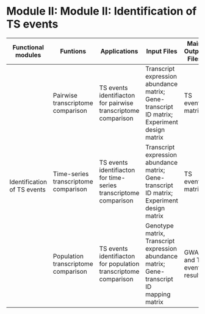 # **Module II: Module II: Identification of TS events**

<table class="fl-table">
    <thead>
    <tr>
        <th width="15%">Functional modules</th>
        <th width="15%">Funtions</th>
        <th width="20%">Applications</th>
        <th width="20%">Input Files</th>
        <th width="15%">Main Output Files</th>
  <th width="15%">Programs</th>
    </tr>
    </thead>
    <tbody>
    <tr>
        <td rowspan="4">Identification of TS events</td>
    </tr>
    <tr>
        <td>Pairwise transcriptome comparison</td>
        <td>TS events identifiacton for pairwise transcriptome comparison</td>
        <td>Transcript expression abundance matrix; Gene-transcript ID matrix; Experiment design matrix</td>
        <td>TS events matrix</td>
  <td><a href="https://github.com/comprna/SUPPA">supppa2</a></td>
    </tr>
    <tr>
        <td>Time-series transcriptome comparison</td>
        <td>TS events identifiacton for time-series transcriptome comparison</td>
        <td>Transcript expression abundance matrix; Gene-transcript ID matrix; Experiment design matrix</td>
        <td>TS events matrix</td>	
  <td><a href="https://github.com/wyguo/TSIS">TSIS</a></td>
    </tr>
  <tr>
        <td>Population transcriptome comparison</td>
        <td>TS events identifiacton for population transcriptome comparison</td>
        <td>Genotype matrix, Transcript expression abundance matrix; Gene-transcript ID mapping matrix</td>
        <td>GWAS and TS events result</td>	
  <td><a href="http://www.zzlab.net/GAPIT/">GAPIT</a></td>
    </tr>
    <tbody>
</table>

